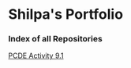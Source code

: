 # Shilpa's Portfolio
### Index of all Repositories
<a href="https://srs2121.github.io/PCDE-Activity-9.1/"> PCDE Activity 9.1 </a>
